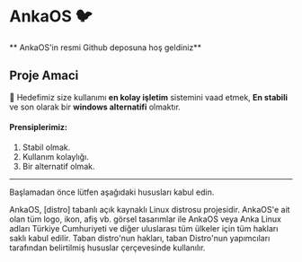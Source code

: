 # AnkaOS 🐦
** AnkaOS'in resmi Github deposuna hoş geldiniz** 
## Proje Amaci
🚀 Hedefimiz size kullanımı **en kolay işletim** sistemini vaad etmek,
**En stabili** ve son olarak bir **windows alternatifi** olmaktır.

#### Prensiplerimiz:
1. Stabil olmak.
2. Kullanım kolaylığı.
3. Bir alternatif olmak.

<!--
## Proje Durumu

Projenin durumu

## Proje Dosya Iskeleti
-->


------------



Başlamadan önce lütfen aşağıdaki hususları kabul edin.

AnkaOS, [distro] tabanlı açık kaynaklı Linux distrosu projesidir. AnkaOS'e ait olan tüm logo, ikon, afiş vb. görsel tasarımlar ile AnkaOS veya Anka Linux adları Türkiye Cumhuriyeti ve diğer uluslarası tüm ülkeler için tüm hakları saklı kabul edilir. Taban distro'nun hakları, taban Distro'nun yapımcıları tarafından belirtilmiş hususlar çerçevesinde kullanılır.


